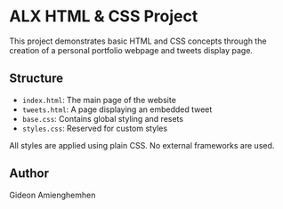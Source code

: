 # ALX HTML & CSS Project

This project demonstrates basic HTML and CSS concepts through the creation of a personal portfolio webpage and tweets display page.

## Structure

- `index.html`: The main page of the website
- `tweets.html`: A page displaying an embedded tweet
- `base.css`: Contains global styling and resets
- `styles.css`: Reserved for custom styles

All styles are applied using plain CSS. No external frameworks are used.

## Author
Gideon Amienghemhen
